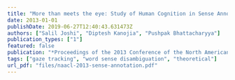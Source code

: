 ```yaml
---
title: "More than meets the eye: Study of Human Cognition in Sense Annotation"
date: 2013-01-01
publishDate: 2019-06-27T12:40:43.631473Z
authors: ["Salil Joshi", "Diptesh Kanojia", "Pushpak Bhattacharyya"]
publication_types: ["1"]
featured: false
publication: "*Proceedings of the 2013 Conference of the North American Chapter of the Association for Computational Linguistics: Human Language Technologies*"
tags: ["gaze tracking", "word sense disambiguation", "theoretical"]
url_pdf: "files/naacl-2013-sense-annotation.pdf"
---
```


